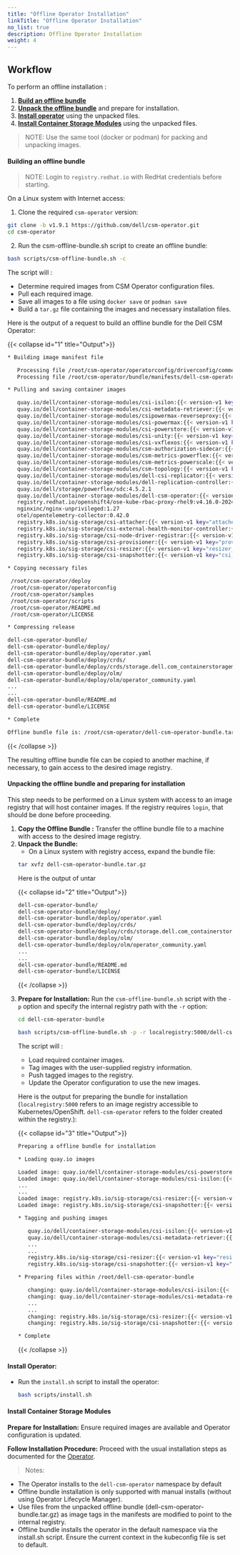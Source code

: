 ```yaml
---
title: "Offline Operator Installation"
linkTitle: "Offline Operator Installation"
no_list: true
description: Offline Operator Installation
weight: 4
---
```


## Workflow

To perform an offline installation :

1. [**Build an offline bundle**](../offline#building-an-offline-bundle-1)
2. [**Unpack the offline bundle**](../offline#unpacking-the-offline-bundle-and-preparing-for-installation-1) and prepare for installation.
3. [**Install operator**](../offline#install-operator-1) using the unpacked files.
4. [**Install Container Storage Modules**](../offline#install-container-storage-module-1) using the unpacked files.

>NOTE: Use the same tool (docker or podman) for packing and unpacking images.

#### **Building an offline bundle**

>NOTE: Login to `registry.redhat.io` with RedHat credentials before starting.

On a Linux system with Internet access:

1. Clone the required `csm-operator` version:
```bash
git clone -b v1.9.1 https://github.com/dell/csm-operator.git
cd csm-operator
```

2. Run the csm-offline-bundle.sh script to create an offline bundle:
```bash
bash scripts/csm-offline-bundle.sh -c
```

The script will :

* Determine required images from CSM Operator configuration files.
* Pull each required image.
* Save all images to a file using `docker save` or `podman save`
* Build a `tar.gz` file containing the images and necessary installation files.

Here is the output of a request to build an offline bundle for the Dell CSM Operator:


{{< collapse id="1" title="Output">}}

```bash
* Building image manifest file

   Processing file /root/csm-operator/operatorconfig/driverconfig/common/default.yaml
   Processing file /root/csm-operator/bundle/manifests/dell-csm-operator.clusterserviceversion.yaml

* Pulling and saving container images

   quay.io/dell/container-storage-modules/csi-isilon:{{< version-v1 key="PScale_latestVersion" >}}
   quay.io/dell/container-storage-modules/csi-metadata-retriever:{{< version-v1 key="metadata_retriever_latest_version" >}}
   quay.io/dell/container-storage-modules/csipowermax-reverseproxy:{{< version-v1 key="Authv1_PMax_ReverseProxy_ConfigVersion" >}}
   quay.io/dell/container-storage-modules/csi-powermax:{{< version-v1 key="PMax_latestVersion" >}}
   quay.io/dell/container-storage-modules/csi-powerstore:{{< version-v1 key="PStore_latestVersion" >}}
   quay.io/dell/container-storage-modules/csi-unity:{{< version-v1 key="PUnity_latestVersion" >}}
   quay.io/dell/container-storage-modules/csi-vxflexos:{{< version-v1 key="PFlex_latestVersion" >}}
   quay.io/dell/container-storage-modules/csm-authorization-sidecar:{{< version-v1 key="Authv1_csm_authorization_sidecar" >}}
   quay.io/dell/container-storage-modules/csm-metrics-powerflex:{{< version-v1 key="Observability_csm_metrics_PFlex_image" >}}
   quay.io/dell/container-storage-modules/csm-metrics-powerscale:{{< version-v1 key="Observability_csm_metrics_PScale_image" >}}
   quay.io/dell/container-storage-modules/csm-topology:{{< version-v1 key="Observability_csm_topology_image" >}}
   quay.io/dell/container-storage-modules/dell-csi-replicator:{{< version-v1 key="replicator_latest_version" >}}
   quay.io/dell/container-storage-modules/dell-replication-controller:{{< version-v1 key="replication_controller_latest_version" >}}
   quay.io/dell/storage/powerflex/sdc:4.5.2.1
   quay.io/dell/container-storage-modules/dell-csm-operator:{{< version-v1 key="csm-operator_latest_version" >}}
   registry.redhat.io/openshift4/ose-kube-rbac-proxy-rhel9:v4.16.0-202409051837.p0.g8ea2c99.assembly.stream.el9
   nginxinc/nginx-unprivileged:1.27
   otel/opentelemetry-collector:0.42.0
   registry.k8s.io/sig-storage/csi-attacher:{{< version-v1 key="attacher_latest_version" >}}
   registry.k8s.io/sig-storage/csi-external-health-monitor-controller:{{< version-v1 key="health_monitor_controller_latest_version" >}}
   registry.k8s.io/sig-storage/csi-node-driver-registrar:{{< version-v1 key="node_driver_registrar_latest_version" >}}
   registry.k8s.io/sig-storage/csi-provisioner:{{< version-v1 key="provisioner_latest_version" >}}
   registry.k8s.io/sig-storage/csi-resizer:{{< version-v1 key="resizer_latest_version" >}}
   registry.k8s.io/sig-storage/csi-snapshotter:{{< version-v1 key="csi_snapshotter_latest_version" >}}

* Copying necessary files

 /root/csm-operator/deploy
 /root/csm-operator/operatorconfig
 /root/csm-operator/samples
 /root/csm-operator/scripts
 /root/csm-operator/README.md
 /root/csm-operator/LICENSE

* Compressing release

dell-csm-operator-bundle/
dell-csm-operator-bundle/deploy/
dell-csm-operator-bundle/deploy/operator.yaml
dell-csm-operator-bundle/deploy/crds/
dell-csm-operator-bundle/deploy/crds/storage.dell.com_containerstoragemodules.yaml
dell-csm-operator-bundle/deploy/olm/
dell-csm-operator-bundle/deploy/olm/operator_community.yaml
...
...
dell-csm-operator-bundle/README.md
dell-csm-operator-bundle/LICENSE

* Complete

Offline bundle file is: /root/csm-operator/dell-csm-operator-bundle.tar.gz
```
{{< /collapse >}}

The resulting offline bundle file can be copied to another machine, if necessary, to gain access to the desired image registry.

#### **Unpacking the offline bundle and preparing for installation**

This step needs to be performed on a Linux system with access to an image registry that will host container images. If the registry requires `login`, that should be done before proceeding.

1. **Copy the Offline Bundle :** Transfer the offline bundle file to a machine with access to the desired image registry.
2. **Unpack the Bundle:**
    - On a Linux system with registry access, expand the bundle file:
    ```bash
    tar xvfz dell-csm-operator-bundle.tar.gz
    ```
   Here is the output of untar
<ul>
{{< collapse id="2" title="Output">}}

   ```bash
   dell-csm-operator-bundle/
   dell-csm-operator-bundle/deploy/
   dell-csm-operator-bundle/deploy/operator.yaml
   dell-csm-operator-bundle/deploy/crds/
   dell-csm-operator-bundle/deploy/crds/storage.dell.com_containerstoragemodules.yaml
   dell-csm-operator-bundle/deploy/olm/
   dell-csm-operator-bundle/deploy/olm/operator_community.yaml
   ...
   ...
   dell-csm-operator-bundle/README.md
   dell-csm-operator-bundle/LICENSE
   ```
{{< /collapse >}}
</ul>

3. **Prepare for Installation:** Run the `csm-offline-bundle.sh` script with the `-p` option and specify the internal registry path with the `-r` option:
      ```bash
      cd dell-csm-operator-bundle

      bash scripts/csm-offline-bundle.sh -p -r localregistry:5000/dell-csm-operator/
      ```

   The script will :

      - Load required container images.
      - Tag images with the user-supplied registry information.
      - Push tagged images to the registry.
      - Update the Operator configuration to use the new images.

      Here is the output for preparing the bundle for installation (`localregistry:5000` refers to an image registry accessible to Kubernetes/OpenShift. `dell-csm-operator` refers to the folder created within the registry.):
<ul>
{{< collapse id="3" title="Output">}}

```bash
Preparing a offline bundle for installation

* Loading quay.io images

Loaded image: quay.io/dell/container-storage-modules/csi-powerstore:{{< version-v1 key="PStore_latestVersion" >}}
Loaded image: quay.io/dell/container-storage-modules/csi-isilon:{{< version-v1 key="PScale_latestVersion" >}}
...
...
Loaded image: registry.k8s.io/sig-storage/csi-resizer:{{< version-v1 key="resizer_latest_version" >}}
Loaded image: registry.k8s.io/sig-storage/csi-snapshotter:{{< version-v1 key="csi_snapshotter_latest_version" >}}

* Tagging and pushing images

   quay.io/dell/container-storage-modules/csi-isilon:{{< version-v1 key="PScale_latestVersion" >}} -> localregistry:5000/dell-csm-operator/csi-isilon:{{< version-v1 key="PScale_latestVersion" >}}
   quay.io/dell/container-storage-modules/csi-metadata-retriever:{{< version-v1 key="metadata_retriever_latest_version" >}} -> localregistry:5000/dell-csm-operator/csi-metadata-retriever:{{< version-v1 key="metadata_retriever_latest_version" >}}
   ...
   ...
   registry.k8s.io/sig-storage/csi-resizer:{{< version-v1 key="resizer_latest_version" >}} -> localregistry:5000/dell-csm-operator/csi-resizer:{{< version-v1 key="resizer_latest_version" >}}
   registry.k8s.io/sig-storage/csi-snapshotter:{{< version-v1 key="csi_snapshotter_latest_version" >}} -> localregistry:5000/dell-csm-operator/csi-snapshotter:{{< version-v1 key="csi_snapshotter_latest_version" >}}

* Preparing files within /root/dell-csm-operator-bundle

   changing: quay.io/dell/container-storage-modules/csi-isilon:{{< version-v1 key="PScale_latestVersion" >}} -> localregistry:5000/dell-csm-operator/csi-isilon:{{< version-v1 key="PScale_latestVersion" >}}
   changing: quay.io/dell/container-storage-modules/csi-metadata-retriever:{{< version-v1 key="metadata_retriever_latest_version" >}} -> localregistry:5000/dell-csm-operator/csi-metadata-retriever:{{< version-v1 key="metadata_retriever_latest_version" >}}
   ...
   ...
   changing: registry.k8s.io/sig-storage/csi-resizer:{{< version-v1 key="resizer_latest_version" >}} -> localregistry:5000/dell-csm-operator/csi-resizer:{{< version-v1 key="resizer_latest_version" >}}
   changing: registry.k8s.io/sig-storage/csi-snapshotter:{{< version-v1 key="csi_snapshotter_latest_version" >}} -> localregistry:5000/dell-csm-operator/csi-snapshotter:{{< version-v1 key="csi_snapshotter_latest_version" >}}

* Complete
```
{{< /collapse >}}

</ul>

#### **Install Operator:**

   - Run the `install.sh` script to install the operator:

      ```bash
      bash scripts/install.sh
      ```
#### **Install Container Storage Modules**

**Prepare for Installation:** Ensure required images are available and Operator configuration is updated.

**Follow Installation Procedure:** Proceed with the usual installation steps as documented for the [Operator](v1/getting-started/installation/operator/operatorinstallation_openshift/#installation).

>Notes:
- The Operator installs to the `dell-csm-operator` namespace by default
- Offline bundle installation is only supported with manual installs (without using Operator Lifecycle Manager).
- Use files from the unpacked offline bundle (dell-csm-operator-bundle.tar.gz) as image tags in the manifests are modified to point to the internal registry.
- Offline bundle installs the operator in the default namespace via the install.sh script. Ensure the current context in the kubeconfig file is set to default.
